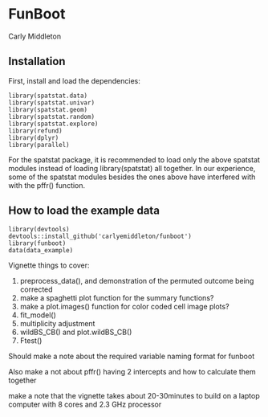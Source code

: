 # FunBoot

Carly Middleton

## Installation

First, install and load the dependencies:

```
library(spatstat.data)
library(spatstat.univar)
library(spatstat.geom)
library(spatstat.random)
library(spatstat.explore)
library(refund)
library(dplyr)
library(parallel)
```

For the spatstat package, it is recommended to load only the above spatstat modules instead of loading library(spatstat) all together.  In our experience, some of the spatstat modules besides the ones above have interfered with with the pffr() function.

## How to load the example data 

```
library(devtools)
devtools::install_github('carlyemiddleton/funboot')
library(funboot)
data(data_example)
```

Vignette things to cover:  
1. preprocess_data(), and demonstration of the permuted outcome being corrected
2. make a spaghetti plot function for the summary functions?
3. make a plot.images() function for color coded cell image plots?
4. fit_model()
5. multiplicity adjustment
6. wildBS_CB() and plot.wildBS_CB()
7. Ftest() 


Should make a note about the required variable naming format for funboot

Also make a not about pffr() having 2 intercepts and how to calculate them together

make a note that the vignette takes about 20-30minutes to build on a laptop computer with 8 cores and 2.3 GHz processor